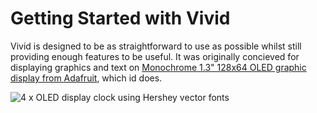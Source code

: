 # Getting Started with Vivid

Vivid is designed to be as straightforward to use as possible whilst still providing enough features to be useful.  It was originally concieved for displaying graphics and text on [Monochrome 1.3" 128x64 OLED graphic display from Adafruit](https://www.adafruit.com/products/938), which id does.

![4 x OLED display clock using Hershey vector fonts]()
